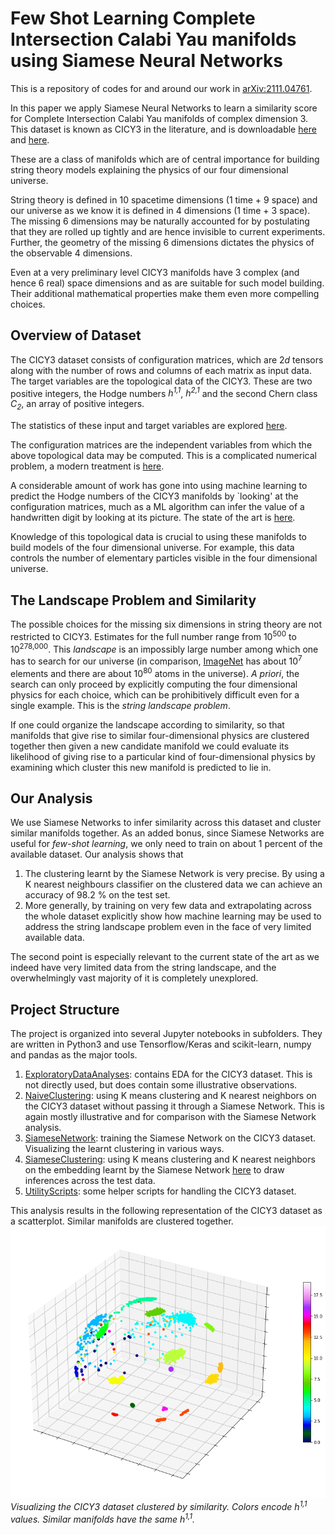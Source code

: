 # Few Shot Learning Complete Intersection Calabi Yau manifolds using Siamese Neural Networks

This is a repository of codes for and around our work in [arXiv:2111.04761](https://arxiv.org/abs/2111.04761).

In this paper we apply Siamese Neural Networks to learn a similarity score for Complete Intersection Calabi Yau manifolds of complex
dimension 3. This dataset is known as CICY3 in the literature, and is downloadable [here](http://www-thphys.physics.ox.ac.uk/projects/CalabiYau/cicylist/)
and [here](http://www1.phys.vt.edu/cicydata/).

These are a class of manifolds which are of central importance for building string theory models 
explaining the physics of our four dimensional universe.

String theory is defined in 10 spacetime dimensions (1 time + 9 space) and our universe as we know it is defined in
4 dimensions (1 time + 3 space). The missing 6 dimensions may be naturally accounted for by postulating that they
are rolled up tightly and are hence invisible to current experiments. Further, the geometry of the missing 6 dimensions 
dictates the physics of the observable 4 dimensions. 

Even at a very preliminary level CICY3 manifolds have 3 complex (and hence 6 real) space dimensions and as are suitable 
for such model building. Their additional mathematical properties make them even more compelling choices.

## Overview of Dataset

The CICY3 dataset consists of configuration matrices, which are $2d$ tensors along with the number of
rows and columns of each matrix as input data. The target variables are the topological data of the 
CICY3. These are two positive integers, the Hodge numbers _h<sup>1,1</sup>_, _h<sup>2,1</sup>_ 
and the second Chern class _C<sub>2</sub>_, an array of positive integers.

The statistics of these input and target variables are explored [here](ExploratoryDataAnalyses/).

The configuration matrices are the independent variables from which the above topological 
data may be computed. This is a complicated numerical problem, a modern treatment is 
[here](https://arxiv.org/abs/0805.2875).

A considerable amount of work has gone into using machine learning to predict the Hodge 
numbers of the CICY3 manifolds by `looking' at the configuration matrices, much as a
ML algorithm can infer the value of a handwritten digit by looking at its picture. The state of the
art is [here](https://arxiv.org/abs/2007.13379).

Knowledge of this topological data is crucial to using these manifolds to build models of the four dimensional
universe. For example, this data controls the number of elementary particles visible in the four dimensional universe.

## The Landscape Problem and Similarity
The possible choices for the missing six dimensions in string theory are not restricted to CICY3. Estimates for the full number
range from 10<sup>500</sup> to 10<sup>278,000</sup>. This _landscape_ is an impossibly large number among which one has to search for our universe
(in comparison, [ImageNet](https://www.image-net.org) has about 10<sup>7</sup>
elements and there are about 10<sup>80</sup> atoms in the universe). _A priori_, the
search can only proceed by explicitly computing the four dimensional physics for each choice, which can be prohibitively
difficult even for a single example. This is the _string landscape problem_.

If one could organize the landscape according to similarity, so that manifolds that give rise to similar four-dimensional physics
are clustered together then given a new candidate manifold we could evaluate its likelihood of giving rise to a particular kind of
four-dimensional physics by examining which cluster this new manifold is predicted to lie in.

## Our Analysis

We use Siamese Networks to infer similarity across this dataset and cluster similar manifolds together. As an added bonus, since Siamese Networks
are useful for _few-shot learning_, we only need to train on about 1 percent of the available dataset. Our analysis shows that

1. The clustering learnt by the Siamese Network is very precise. By using a K nearest neighbours classifier on the clustered data we can
achieve an accuracy of 98.2 \% on the test set.
2. More generally, by training on very few data and extrapolating across the whole dataset explicitly show how machine learning may be used to
address the string landscape problem even in the face of very limited available data. 

The second point is especially relevant to the current state of the art as we indeed have very limited data from the string landscape, and the
overwhelmingly vast majority of it is completely unexplored.

## Project Structure

The project is organized into several Jupyter notebooks in subfolders. They are written in Python3 and use Tensorflow/Keras and scikit-learn, numpy
and pandas as the major tools.

1. [ExploratoryDataAnalyses](ExploratoryDataAnalyses/): contains EDA for the CICY3 dataset. This is not directly used, but does contain some illustrative
observations.
2. [NaiveClustering](NaiveClustering/): using K means clustering and K nearest neighbors on the CICY3 dataset without passing it through a Siamese Network.
This is again mostly illustrative and for comparison with the Siamese Network analysis.
3. [SiameseNetwork](SiameseNetwork/): training the Siamese Network on the CICY3 dataset. Visualizing the learnt clustering in various ways.
4. [SiameseClustering](SiameseClustering/): using K means clustering and K nearest neighbors on the embedding learnt by the Siamese Network [here](SiameseNetwork/)
to draw inferences across the test data.
5. [UtilityScripts](UtilityScripts/): some helper scripts for handling the CICY3 dataset.

This analysis results in the following representation of the CICY3 dataset as a scatterplot. Similar manifolds are clustered together.
![the CICY3 dataset clustered by similarity](SiameseNetwork/cicy3.png)
*Visualizing the CICY3 dataset clustered by similarity. Colors encode h<sup>1,1</sup> values. Similar manifolds have the same h<sup>1,1</sup>.*

